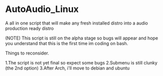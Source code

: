 # AutoAudio_Linux
A all in one script that will make any fresh installed distro into a audio production ready distro

(NOTE)
This script is still on the alpha stage so bugs will appear and hope you understand that this is the first time im coding on bash.

Things to reconsider.

1.The script is not yet final so expect some bugs
2.Submenu is still clunky (the 2nd option)
3.After Arch, i'll move to debian and ubuntu
